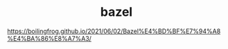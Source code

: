 <h1 align="center">bazel</h1>


https://boilingfrog.github.io/2021/06/02/Bazel%E4%BD%BF%E7%94%A8%E4%BA%86%E8%A7%A3/